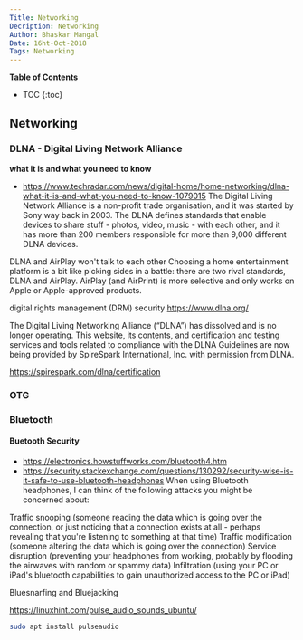 ```yaml
---
Title: Networking
Decription: Networking
Author: Bhaskar Mangal
Date: 16ht-Oct-2018
Tags: Networking
---
```


**Table of Contents**
* TOC
{:toc}


## Networking

### DLNA - Digital Living Network Alliance
**what it is and what you need to know**
* https://www.techradar.com/news/digital-home/home-networking/dlna-what-it-is-and-what-you-need-to-know-1079015
The Digital Living Network Alliance is a non-profit trade organisation, and it was started by Sony way back in 2003. The DLNA defines standards that enable devices to share stuff - photos, video, music - with each other, and it has more than 200 members responsible for more than 9,000 different DLNA devices.

DLNA and AirPlay won't talk to each other
Choosing a home entertainment platform is a bit like picking sides in a battle: there are two rival standards, DLNA and AirPlay.
AirPlay (and AirPrint) is more selective and only works on Apple or Apple-approved products.

digital rights management (DRM) security
https://www.dlna.org/

The Digital Living Networking Alliance (“DLNA”) has dissolved and is no longer operating. This website, its contents, and certification and testing services and tools related to compliance with the DLNA Guidelines are now being provided by SpireSpark International, Inc. with permission from DLNA.

https://spirespark.com/dlna/certification


### OTG


### Bluetooth

#### Buetooth Security
- https://electronics.howstuffworks.com/bluetooth4.htm
- https://security.stackexchange.com/questions/130292/security-wise-is-it-safe-to-use-bluetooth-headphones
When using Bluetooth headphones, I can think of the following attacks you might be concerned about:

Traffic snooping (someone reading the data which is going over the connection, or just noticing that a connection exists at all - perhaps revealing that you're listening to something at that time)
Traffic modification (someone altering the data which is going over the connection)
Service disruption (preventing your headphones from working, probably by flooding the airwaves with random or spammy data)
Infiltration (using your PC or iPad's bluetooth capabilities to gain unauthorized access to the PC or iPad)

Bluesnarfing and Bluejacking


https://linuxhint.com/pulse_audio_sounds_ubuntu/
```bash
sudo apt install pulseaudio

```
